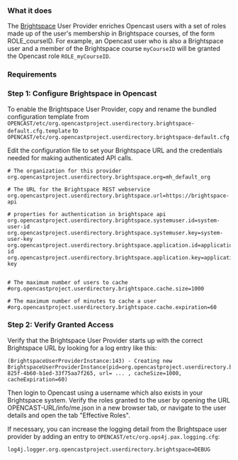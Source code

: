 ### What it does

The [Brightspace](https://www.d2l.com/) User Provider enriches Opencast users with a
set of roles made up of the user's membership in Brightspace courses, of the form
ROLE_courseID. For example, an Opencast user who is also a Brightspace user and a
member of the Brightspace course `myCourseID` will be granted the Opencast role `ROLE_myCourseID`.


### Requirements

<!-- _This section has been left blank! It should be filled with the necessary info, or removed entirely! -->

### Step 1: Configure Brightspace in Opencast

To enable the Brightspace User Provider, copy and rename the bundled configuration
template from
`OPENCAST/etc/org.opencastproject.userdirectory.brightspace-default.cfg.template` to
`OPENCAST/etc/org.opencastproject.userdirectory.brightspace-default.cfg`

Edit the configuration file to set your Brightspace URL and the credentials needed for making authenticated API calls.

```
# The organization for this provider
org.opencastproject.userdirectory.brightspace.org=mh_default_org

# The URL for the Brightspace REST webservice
org.opencastproject.userdirectory.brightspace.url=https://brightspace-api

# properties for authentication in brightspace api
org.opencastproject.userdirectory.brightspace.systemuser.id=system-user-id
org.opencastproject.userdirectory.brightspace.systemuser.key=system-user-key
org.opencastproject.userdirectory.brightspace.application.id=application-id
org.opencastproject.userdirectory.brightspace.application.key=application-key


# The maximum number of users to cache
#org.opencastproject.userdirectory.brightspace.cache.size=1000

# The maximum number of minutes to cache a user
#org.opencastproject.userdirectory.brightspace.cache.expiration=60
```

### Step 2: Verify Granted Access

Verify that the Brightspace User Provider starts up with the correct Brightspace URL by looking
for a log entry like this:

```
(BrightspaceUserProviderInstance:143) - Creating new BrightspaceUserProviderInstance(pid=org.opencastproject.userdirectory.brightspace.378cdff4-825f-4b60-b1ed-33f75aa7f265, url= ... , cacheSize=1000, cacheExpiration=60)
```

Then login to Opencast using a username which also exists in your Brightspace system.
Verify the roles granted to the user by opening the URL
OPENCAST-URL/info/me.json in a new browser tab, or navigate to the user details
and open the tab "Effective Roles".

If necessary, you can increase the logging detail from the Brightspace user provider
by adding an entry to `OPENCAST/etc/org.ops4j.pax.logging.cfg`:

```
log4j.logger.org.opencastproject.userdirectory.brightspace=DEBUG
```
